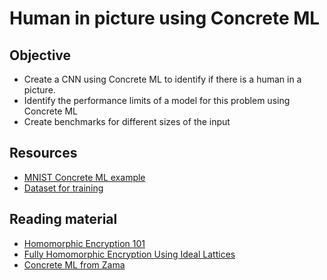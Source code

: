 # Human in picture using Concrete ML

## Objective

- Create a CNN using Concrete ML to identify if there is a human in a picture.
- Identify the performance limits of a model for this problem using Concrete ML
- Create benchmarks for different sizes of the input

## Resources

- [MNIST Concrete ML example](https://github.com/zama-ai/concrete-ml/tree/main/use_case_examples/mnist)
- [Dataset for training](https://www.kaggle.com/code/aliasgartaksali/human-vs-non-human-binary-classification/input)

## Reading material

- [Homomorphic Encryption 101](https://www.zama.ai/post/homomorphic-encryption-101)
- [Fully Homomorphic Encryption Using Ideal Lattices](https://www.cs.cmu.edu/~odonnell/hits09/gentry-homomorphic-encryption.pdf) 
- [Concrete ML from Zama](https://docs.zama.ai/concrete-ml/)
